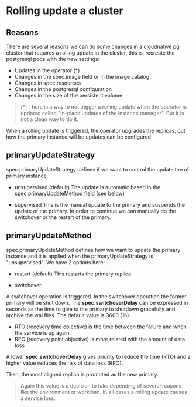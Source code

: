 # Rolling update a cluster

## Reasons

There are several reasons we can do some changes in a cloudnative pg cluster that requires a rolling update in the cluster, this is, recreate the postgresql pods with the new settings:

- Updates in the operator (*)
- Changes in the spec.image field or in the image catalog
- Changes in spec.resources
- Changes in the postgresql configuration
- Changes in the size of the persistent volume

> (*) There is a way to not trigger a rolling update when the operator is updated called "In-place updates of the instance manager". But it is not a clean way to do it.

When a rolling update is triggered, the operator upgrades the replicas, but how the primary instance will be updates can be configured

## primaryUpdateStrategy

spec.primaryUpdateStrategy defines if we want to control the update the of primary instance.

- unsupervised (default)
The update is automatic based in the spec.primaryUpdateMethod field (see below)

- supervised
This is the manual update to the primary and suspends the update of the primary. In order to continue we can manually do the switchover or the restart of the primary.

## primaryUpdateMethod

spec.primaryUpdateMethod defines how we want to update the primary instance and it is applied when the primaryUpdateStrategy is "unsupervised". We have 2 options here:

- restart (default)
This restarts the primary replica

- switchover

A switchover operation is triggered. In the switchover operation the former primary will be shut down.
The **spec.switchoverDelay** can be expressed in seconds as the time to give to the primary to shutdown gracefully and archive the wal files. The default value is 3600 (1h).

- RTO (recovery time objective) is the time between the failure and when the service is up again.
- RPO (recovery point objective) is more related with the amount of data loss

A lower **spec.switchoverDelay** gives priority to reduce the time (RTO) and a higher value reduces the risk of data loss (RPO).

Then, the most aligned replica is promoted as the new primary.

> Again this value is a decision to take depending of several reasons like the environment or workload. In all cases a rolling update causes a service loss.
